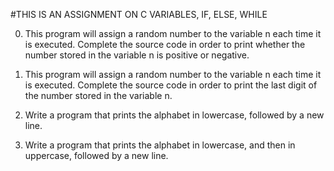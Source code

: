 #THIS IS AN ASSIGNMENT ON C VARIABLES, IF, ELSE, WHILE

0. This program will assign a random number to the variable n each time it is executed. Complete the source code in order to print whether the number stored in the variable n is positive or negative.

1. This program will assign a random number to the variable n each time it is executed. Complete the source code in order to print the last digit of the number stored in the variable n.


2. Write a program that prints the alphabet in lowercase, followed by a new line.


3. Write a program that prints the alphabet in lowercase, and then in uppercase, followed by a new line.








